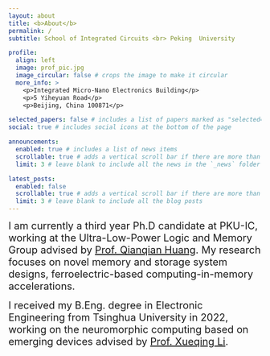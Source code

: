 ```yaml
---
layout: about
title: <b>About</b>
permalink: /
subtitle: School of Integrated Circuits <br> Peking  University

profile:
  align: left
  image: prof_pic.jpg
  image_circular: false # crops the image to make it circular
  more_info: >
    <p>Integrated Micro-Nano Electronics Building</p>
    <p>5 Yiheyuan Road</p>
    <p>Beijing, China 100871</p>

selected_papers: false # includes a list of papers marked as "selected={true}"
social: true # includes social icons at the bottom of the page

announcements:
  enabled: true # includes a list of news items
  scrollable: true # adds a vertical scroll bar if there are more than 3 news items
  limit: 3 # leave blank to include all the news in the `_news` folder

latest_posts:
  enabled: false
  scrollable: true # adds a vertical scroll bar if there are more than 3 new posts items
  limit: 3 # leave blank to include all the blog posts
---
```


<span style="font-size: 20px">I am currently a third year Ph.D candidate at PKU-IC, working at the Ultra-Low-Power Logic and Memory Group advised by [Prof. Qianqian Huang](http://scholar.pku.edu.cn/qianqianhuang). My research focuses on novel memory and storage system designs, ferroelectric-based computing-in-memory accelerations.</span>

<span style="font-size: 20px">I received my B.Eng. degree in Electronic Engineering from Tsinghua University in 2022, working on the neuromorphic computing based on emerging devices advised by [Prof. Xueqing Li](https://nics.ee.tsinghua.edu.cn/people/Xueqing/).</span>

